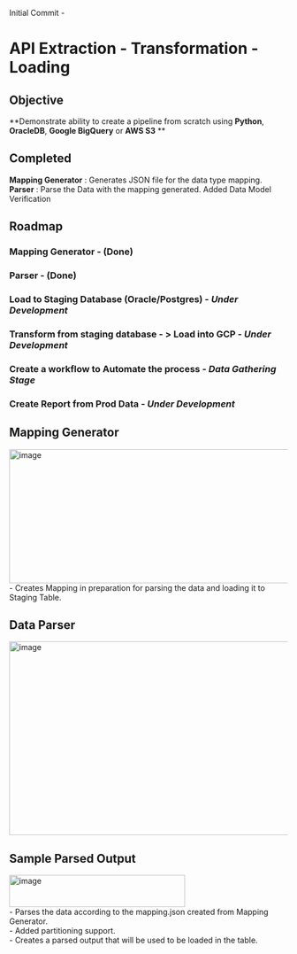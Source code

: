 Initial Commit - <br/>
# API Extraction - Transformation - Loading 

## Objective
  **Demonstrate ability to create a pipeline from scratch using **Python**, **OracleDB**, **Google BigQuery** or **AWS S3** **

## Completed
  **Mapping Generator** : Generates JSON file for the data type mapping. <br/>
  **Parser** : Parse the Data with the mapping generated. Added Data Model Verification <br/>

## **Roadmap** <br/>
  ### Mapping Generator - **(Done)** <br/>
  ### Parser - **(Done)** <br/>
  ### Load to Staging Database (Oracle/Postgres) - _Under Development_ <br/>
  ### Transform from staging database - > Load into GCP - _Under Development_ <br/>
  ### Create a workflow to Automate the process - _Data Gathering Stage_ <br/>
  ### Create Report from Prod Data - _Under Development_ <br/>

## Mapping Generator <br/>
<img width="727" height="242" alt="image" src="https://github.com/user-attachments/assets/d4ebd3ab-b95c-4b9c-9716-3993440d765b" />
<br/>
  - Creates Mapping in preparation for parsing the data and loading it to Staging Table. <br/>

## Data Parser <br/>
<img width="583" height="350" alt="image" src="https://github.com/user-attachments/assets/d3ce3422-d529-45b4-a9d9-6e71a678d2bd" /> <br/>

## Sample Parsed Output <br/>
<img width="318" height="58" alt="image" src="https://github.com/user-attachments/assets/9302c8f8-8d0d-4ec2-8cf9-d667e0f813f6" />
<br/>
  - Parses the data according to the mapping.json created from Mapping Generator. <br/>
  - Added partitioning support. <br/>
  - Creates a parsed output that will be used to be loaded in the table. <br/>
